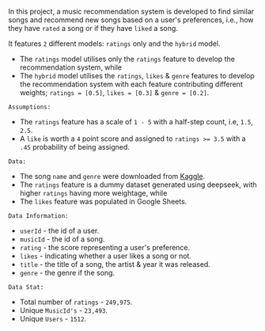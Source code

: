 In this project, a music recommendation system is developed to find similar songs and recommend new songs based on a user's preferences, i.e., how they have `rated` a song or if they have `liked` a song.

It features `2` different models: `ratings` only and the `hybrid` model.

- The `ratings` model utilises only the `ratings` feature to develop the recommendation system, while
- The `hybrid` model utilises the `ratings`, `likes` & `genre` features to develop the recommendation system with each feature contributing different weights; `ratings = [0.5]`, `likes = [0.3]` & `genre = [0.2]`.


`Assumptions:`
- The `ratings` feature has a scale of `1 - 5` with a half-step count, i.e, `1.5`, `2.5`.
- A `like` is worth a `4` point score and assigned to `ratings >= 3.5` with a `.45` probability of being assigned.

`Data:`
- The song `name` and `genre` were downloaded from [Kaggle](https://www.kaggle.com/datasets/saurabhshahane/music-dataset-1950-to-2019?resource=download).
- The `ratings` feature is a dummy dataset generated using deepseek, with higher `ratings` having more weightage, while
- The `likes` feature was populated in Google Sheets.


`Data Information:`
- `userId` - the id of a user.
- `musicId` - the id of a song.
- `rating` - the score representing a user's preference.
- `likes` - indicating whether a user likes a song or not.
- `title` - the title of a song, the artist & year it was released.
- `genre` - the genre if the song.

`Data Stat:`
- Total number of `ratings` - `249,975`.
- Unique `MusicId's` - `23,493`.
- Unique `Users` - `1512`.
